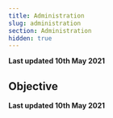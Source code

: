 ```yaml
---
title: Administration
slug: administration
section: Administration
hidden: true
---
```


**Last updated 10th May 2021**



## Objective  

**Last updated 10th May 2021**


